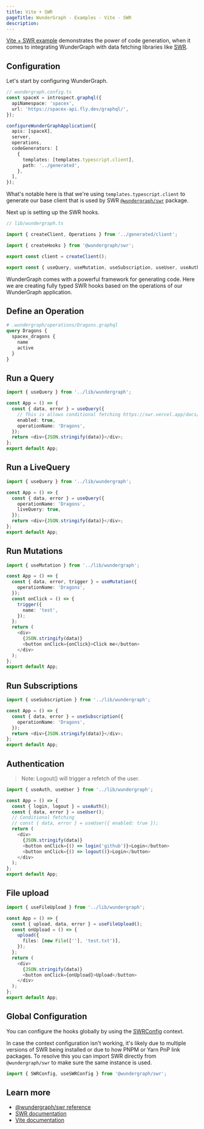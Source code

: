 ```yaml
---
title: Vite + SWR
pageTitle: WunderGraph - Examples - Vite - SWR
description:
---
```


[Vite + SWR example](https://github.com/wundergraph/wundergraph/tree/main/examples/vite-swr) demonstrates the power of
code generation,
when it comes to integrating WunderGraph with data fetching libraries like [SWR](https://swr.vercel.app/).

## Configuration

Let's start by configuring WunderGraph.

```typescript
// wundergraph.config.ts
const spaceX = introspect.graphql({
  apiNamespace: 'spacex',
  url: 'https://spacex-api.fly.dev/graphql/',
});

configureWunderGraphApplication({
  apis: [spaceX],
  server,
  operations,
  codeGenerators: [
    {
      templates: [templates.typescript.client],
      path: '../generated',
    },
  ],
});
```

What's notable here is that we're using `templates.typescript.client` to generate our base client that is used by SWR [`@wundergraph/swr`](https://github.com/wundergraph/wundergraph/tree/main/packages/swr) package.

Next up is setting up the SWR hooks.

```ts
// lib/wundergraph.ts

import { createClient, Operations } from '../generated/client';

import { createHooks } from '@wundergraph/swr';

export const client = createClient();

export const { useQuery, useMutation, useSubscription, useUser, useAuth } = createHooks<Operations>(client);
```

WunderGraph comes with a powerful framework for generating code.
Here we are creating fully typed SWR hooks based on the operations of our WunderGraph application.

## Define an Operation

```graphql
# .wundergraph/operations/Dragons.graphql
query Dragons {
  spacex_dragons {
    name
    active
  }
}
```

## Run a Query

```typescript
import { useQuery } from '../lib/wundergraph';

const App = () => {
  const { data, error } = useQuery({
    // This is allows conditional fetching https://swr.vercel.app/docs/conditional-fetching
    enabled: true,
    operationName: 'Dragons',
  });
  return <div>{JSON.stringify(data)}</div>;
};
export default App;
```

## Run a LiveQuery

```typescript
import { useQuery } from '../lib/wundergraph';

const App = () => {
  const { data, error } = useQuery({
    operationName: 'Dragons',
    liveQuery: true,
  });
  return <div>{JSON.stringify(data)}</div>;
};
export default App;
```

## Run Mutations

```typescript
import { useMutation } from '../lib/wundergraph';

const App = () => {
  const { data, error, trigger } = useMutation({
    operationName: 'Dragons',
  });
  const onClick = () => {
    trigger({
      name: 'test',
    });
  };
  return (
    <div>
      {JSON.stringify(data)}
      <button onClick={onClick}>Click me</button>
    </div>
  );
};
export default App;
```

## Run Subscriptions

```typescript
import { useSubscription } from '../lib/wundergraph';

const App = () => {
  const { data, error } = useSubscription({
    operationName: 'Dragons',
  });
  return <div>{JSON.stringify(data)}</div>;
};
export default App;
```

## Authentication

> Note: Logout() will trigger a refetch of the user.

```typescript
import { useAuth, useUser } from '../lib/wundergraph';

const App = () => {
  const { login, logout } = useAuth();
  const { data, error } = useUser();
  // Conditional fetching
  // const { data, error } = useUser({ enabled: true });
  return (
    <div>
      {JSON.stringify(data)}
      <button onClick={() => login('github')}>Login</button>
      <button onClick={() => logout()}>Login</button>
    </div>
  );
};
export default App;
```

## File upload

```typescript
import { useFileUpload } from '../lib/wundergraph';

const App = () => {
  const { upload, data, error } = useFileUpload();
  const onUpload = () => {
    upload({
      files: [new File([''], 'test.txt')],
    });
  };
  return (
    <div>
      {JSON.stringify(data)}
      <button onClick={onUpload}>Upload</button>
    </div>
  );
};
export default App;
```

## Global Configuration

You can configure the hooks globally by using the [SWRConfig](https://swr.vercel.app/docs/global-configuration) context.

In case the context configuration isn't working, it's likely due to multiple versions of SWR being installed or due to how PNPM or Yarn PnP link packages.
To resolve this you can import SWR directly from `@wundergraph/swr` to make sure the same instance is used.

```ts
import { SWRConfig, useSWRConfig } from '@wundergraph/swr';
```

## Learn more

- [@wundergraph/swr reference](/docs/clients-reference/swr)
- [SWR documentation](https://swr.vercel.app/)
- [Vite documentation](https://vitejs.dev)
